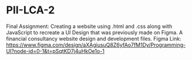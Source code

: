 # PII-LCA-2
Final Assignment: Creating a website using .html and .css along with JavaScript to recreate a UI Design that was previously made on Figma.
A financial consultancy website design and development files.
Figma Link: https://www.figma.com/design/aXAgiusuQ8Z6yfAo7fM1Dy/Programming-UI?node-id=0-1&t=pSqtKD7j4uHkOe1o-1
